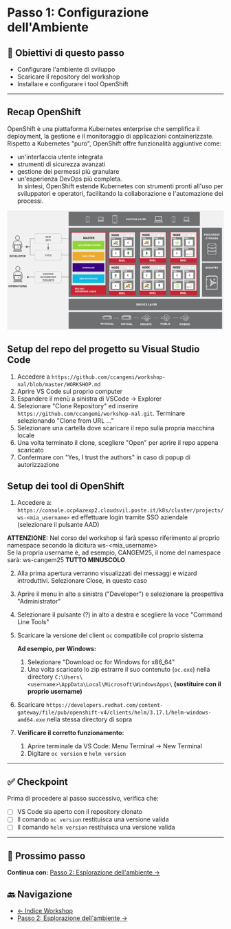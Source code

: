 # Passo 1: Configurazione dell'Ambiente

## 🎯 Obiettivi di questo passo

- Configurare l'ambiente di sviluppo
- Scaricare il repository del workshop
- Installare e configurare i tool OpenShift

---

## Recap OpenShift

OpenShift è una piattaforma Kubernetes enterprise che semplifica il deployment, la gestione e il monitoraggio di applicazioni containerizzate.  
Rispetto a Kubernetes "puro", OpenShift offre funzionalità aggiuntive come:
-  un'interfaccia utente integrata
- strumenti di sicurezza avanzati
- gestione dei permessi più granulare
- un'esperienza DevOps più completa.   
In sintesi, OpenShift estende Kubernetes con strumenti pronti all'uso per sviluppatori e operatori, facilitando la collaborazione e l'automazione dei processi.

![Architettura ambiente comune OpenShift](../imgs/common-environment-ocp-architecture.png)

## Setup del repo del progetto su Visual Studio Code

1. Accedere a `https://github.com/ccangemi/workshop-nal/blob/master/WORKSHOP.md`
2. Aprire VS Code sul proprio computer
3. Espandere il menù a sinistra di VSCode → Explorer
4. Selezionare "Clone Repository" ed inserire `https://github.com/ccangemi/workshop-nal.git`. Terminare selezionando "Clone from URL ..."
5. Selezionare una cartella dove scaricare il repo sulla propria macchina locale
6. Una volta terminato il clone, scegliere "Open" per aprire il repo appena scaricato
7. Confermare con "Yes, I trust the authors" in caso di popup di autorizzazione

## Setup dei tool di OpenShift

1. Accedere a: `https://console.ocp4azexp2.cloudsvil.poste.it/k8s/cluster/projects/ws-<mia_username>` ed effettuare login tramite SSO aziendale (selezionare il pulsante AAD)

**ATTENZIONE:** Nel corso del workshop si farà spesso riferimento al proprio namespace secondo la dicitura ws-<mia_username>  
Se la propria username è, ad esempio, CANGEM25, il nome del namespace sarà: ws-cangem25 **TUTTO MINUSCOLO**

2. Alla prima apertura verranno visualizzati dei messaggi e wizard introduttivi. Selezionare Close, in questo caso
3. Aprire il menu in alto a sinistra ("Developer") e selezionare la prospettiva "Administrator" 
4. Selezionare il pulsante (?) in alto a destra e scegliere la voce "Command Line Tools"
5. Scaricare la versione del client `oc` compatibile col proprio sistema
   
   **Ad esempio, per Windows:**
   1. Selezionare "Download oc for Windows for x86_64"
   2. Una volta scaricato lo zip estrarre il suo contenuto (`oc.exe`) nella directory `C:\Users\<username>\AppData\Local\Microsoft\WindowsApps\` **(sostituire con il proprio username)**
6. Scaricare `https://developers.redhat.com/content-gateway/file/pub/openshift-v4/clients/helm/3.17.1/helm-windows-amd64.exe` nella stessa directory di sopra

7. **Verificare il corretto funzionamento:**
   1. Aprire terminale da VS Code: Menu Terminal → New Terminal
   2. Digitare `oc version` e `helm version`

---

## ✅ Checkpoint

Prima di procedere al passo successivo, verifica che:

- [ ] VS Code sia aperto con il repository clonato
- [ ] Il comando `oc version` restituisca una versione valida
- [ ] Il comando `helm version` restituisca una versione valida

---

## 🚀 Prossimo passo

**Continua con:** [Passo 2: Esplorazione dell'ambiente →](./passo-2-esplorazione.md)

## 🔙 Navigazione

- [← Indice Workshop](./README.md)
- [Passo 2: Esplorazione dell'ambiente →](./passo-2-esplorazione.md)
